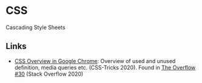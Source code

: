 # CSS

Cascading Style Sheets

## Links

* [CSS Overview in Google Chrome](https://css-tricks.com/new-in-chrome-css-overview/): Overview of used and unused definition, media queries etc. (CSS-Tricks 2020). Found in [The Overflow #30](https://stackoverflow.blog/2020/07/17/the-overflow-30-goodwill-hunting/) (Stack Overflow 2020)